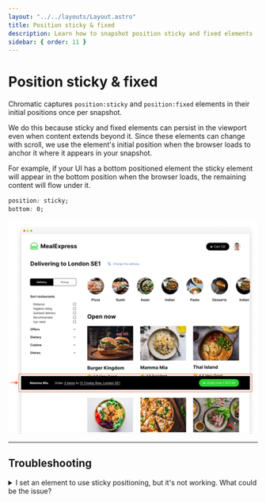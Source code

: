 ```yaml
---
layout: "../../layouts/Layout.astro"
title: Position sticky & fixed
description: Learn how to snapshot position sticky and fixed elements
sidebar: { order: 11 }
---
```


# Position sticky & fixed

Chromatic captures `position:sticky` and `position:fixed` elements in their initial positions once per snapshot.

We do this because sticky and fixed elements can persist in the viewport even when content extends beyond it. Since these elements can change with scroll, we use the element's initial position when the browser loads to anchor it where it appears in your snapshot.

For example, if your UI has a bottom positioned element the sticky element will appear in the bottom position when the browser loads, the remaining content will flow under it.

```css
position: sticky;
bottom: 0;
```

![Position sticky snapshots](../../images/position-sticky-fixed.jpg)

---

## Troubleshooting

<details>

<summary>I set an element to use sticky positioning, but it's not working. What could be the issue?</summary>

If the parent of your sticky element uses `display: grid;`, `display: flex;`, or similar styles, the layout might behave differently when rendering a story by itself. In such cases, we recommend wrapping the story with a [decorator](https://storybook.js.org/docs/writing-stories/decorators#wrap-stories-with-extra-markup) `div` and setting `display: initial;` to it.

</details>
